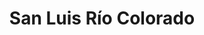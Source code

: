 ---
title: San Luis Río Colorado
url: /san-luis-rio-colorado/
latitude: 32.446
longitude: -114.786
---